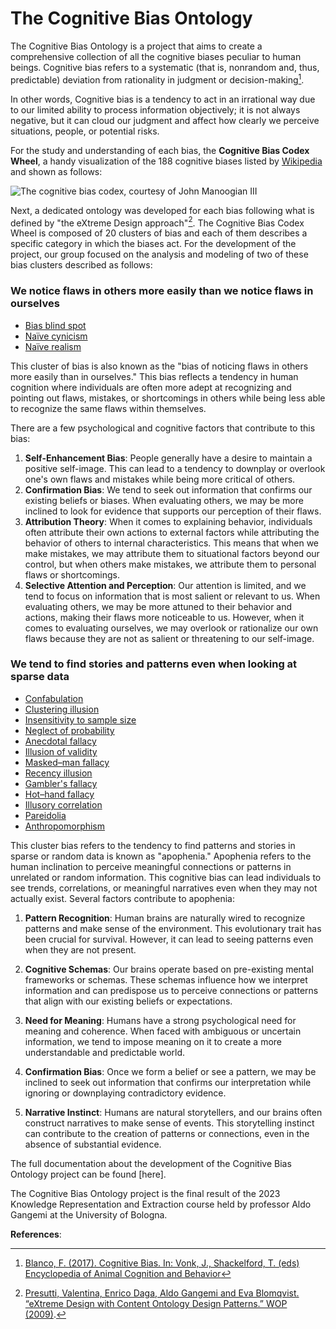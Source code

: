 # The Cognitive Bias Ontology

The Cognitive Bias Ontology is a project that aims to create a comprehensive collection of all the cognitive biases peculiar to human beings. Cognitive bias refers to a systematic (that is, nonrandom and, thus, predictable) deviation from rationality in judgment or decision-making[^1]. 

In other words, Cognitive bias is a tendency to act in an irrational way due to our limited ability to process information objectively; it is not always negative, but it can cloud our judgment and affect how clearly we perceive situations, people, or potential risks. 

For the study and understanding of each bias, the 	**Cognitive Bias Codex Wheel**, a handy visualization of the 188 cognitive biases listed by [Wikipedia](https://en.wikipedia.org/wiki/List_of_cognitive_biases) and shown as follows:

![The cognitive bias codex, courtesy of John Manoogian III](https://upload.wikimedia.org/wikipedia/commons/6/65/Cognitive_bias_codex_en.svg "©John Manoogian III")

Next, a dedicated ontology was developed for each bias following what is defined by "the eXtreme Design approach"[^2]. The Cognitive Bias Codex Wheel is composed of 20 clusters of bias and each of them describes a specific category in which the biases act. For the development of the project, our group focused on the analysis and modeling of two of these bias clusters described as follows:

### We notice flaws in others more easily than we notice flaws in ourselves ###
+ [Bias blind spot](https://en.wikipedia.org/wiki/Bias_blind_spot)
+ [Naïve cynicism](https://en.wikipedia.org/wiki/Na%C3%AFve_cynicism)
+ [Naïve realism](https://en.wikipedia.org/wiki/Na%C3%AFve_realism_(psychology))

This cluster of bias is also known as the "bias of noticing flaws in others more easily than in ourselves." This bias reflects a tendency in human cognition where individuals are often more adept at recognizing and pointing out flaws, mistakes, or shortcomings in others while being less able to recognize the same flaws within themselves.

There are a few psychological and cognitive factors that contribute to this bias:
1. **Self-Enhancement Bias**: People generally have a desire to maintain a positive self-image. This can lead to a tendency to downplay or overlook one's own flaws and mistakes while being more critical of others.
2. **Confirmation Bias**: We tend to seek out information that confirms our existing beliefs or biases. When evaluating others, we may be more inclined to look for evidence that supports our perception of their flaws.
3. **Attribution Theory**: When it comes to explaining behavior, individuals often attribute their own actions to external factors while attributing the behavior of others to internal characteristics. This means that when we make mistakes, we may attribute them to situational factors beyond our control, but when others make mistakes, we attribute them to personal flaws or shortcomings.
4. **Selective Attention and Perception**: Our attention is limited, and we tend to focus on information that is most salient or relevant to us. When evaluating others, we may be more attuned to their behavior and actions, making their flaws more noticeable to us. However, when it comes to evaluating ourselves, we may overlook or rationalize our own flaws because they are not as salient or threatening to our self-image.

### We tend to find stories and patterns even when looking at sparse data ###
+ [Confabulation](https://en.wikipedia.org/wiki/Confabulation)
+ [Clustering illusion](https://en.wikipedia.org/wiki/Clustering_illusion)
+ [Insensitivity to sample size](https://en.wikipedia.org/wiki/Insensitivity_to_sample_size)
+ [Neglect of probability](https://en.wikipedia.org/wiki/Neglect_of_probability)
+ [Anecdotal fallacy](https://en.wikipedia.org/wiki/Anecdotal_evidence)
+ [Illusion of validity](https://en.wikipedia.org/wiki/Illusion_of_validity)
+ [Masked–man fallacy](https://en.wikipedia.org/wiki/Masked-man_fallacy)
+ [Recency illusion](https://en.wikipedia.org/wiki/Recency_illusion)
+ [Gambler's fallacy](https://en.wikipedia.org/wiki/Gambler's_fallacy)
+ [Hot–hand fallacy](https://en.wikipedia.org/wiki/Hot_hand)
+ [Illusory correlation](https://en.wikipedia.org/wiki/Illusory_correlation)
+ [Pareidolia](https://en.wikipedia.org/wiki/Pareidolia)
+ [Anthropomorphism](https://en.wikipedia.org/wiki/Anthropomorphism#Psychology)

This cluster bias refers to the tendency to find patterns and stories in sparse or random data is known as "apophenia." Apophenia refers to the human inclination to perceive meaningful connections or patterns in unrelated or random information. This cognitive bias can lead individuals to see trends, correlations, or meaningful narratives even when they may not actually exist. Several factors contribute to apophenia:

1. **Pattern Recognition**: Human brains are naturally wired to recognize patterns and make sense of the environment. This evolutionary trait has been crucial for survival. However, it can lead to seeing patterns even when they are not present.

2. **Cognitive Schemas**: Our brains operate based on pre-existing mental frameworks or schemas. These schemas influence how we interpret information and can predispose us to perceive connections or patterns that align with our existing beliefs or expectations.

3. **Need for Meaning**: Humans have a strong psychological need for meaning and coherence. When faced with ambiguous or uncertain information, we tend to impose meaning on it to create a more understandable and predictable world.

4. **Confirmation Bias**: Once we form a belief or see a pattern, we may be inclined to seek out information that confirms our interpretation while ignoring or downplaying contradictory evidence.

5. **Narrative Instinct**: Humans are natural storytellers, and our brains often construct narratives to make sense of events. This storytelling instinct can contribute to the creation of patterns or connections, even in the absence of substantial evidence.

The full documentation about the development of the Cognitive Bias Ontology project can be found [here].

The Cognitive Bias Ontology project is the final result of the 2023 Knowledge Representation and Extraction course held by professor Aldo Gangemi at the University of Bologna.

**References**:
[^1]:[Blanco, F. (2017). Cognitive Bias. In: Vonk, J., Shackelford, T. (eds) Encyclopedia of Animal Cognition and Behavior](https://link.springer.com/referenceworkentry/10.1007/978-3-319-47829-6_1244-1)
[^2]:[Presutti, Valentina, Enrico Daga, Aldo Gangemi and Eva Blomqvist. “eXtreme Design with Content Ontology Design Patterns.” WOP (2009)](https://ceur-ws.org/Vol-516/pap21.pdf).


